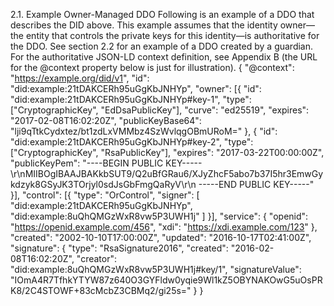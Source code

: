 2.1. Example Owner-Managed DDO Following is an example of a DDO that describes the DID above. This example assumes that the identity owner—the entity that controls the private keys for this identity—is authoritative for the DDO. See section 2.2 for an example of a DDO created by a guardian. For the authoritative JSON-LD context definition, see Appendix B (the URL for the @context property below is just for illustration). { "@context": "https://example.org/did/v1", "id": "did:example:21tDAKCERh95uGgKbJNHYp", "owner": [{ "id": "did:example:21tDAKCERh95uGgKbJNHYp#key-1", "type": ["CryptographicKey", "EdDsaPublicKey"], "curve": "ed25519", "expires": "2017-02-08T16:02:20Z", "publicKeyBase64": "lji9qTtkCydxtez/bt1zdLxVMMbz4SzWvlqgOBmURoM=" }, { "id": "did:example:21tDAKCERh95uGgKbJNHYp#key-2", "type": ["CryptographicKey", "RsaPublicKey"], "expires": "2017-03-22T00:00:00Z", "publicKeyPem": "----BEGIN PUBLIC KEY-----\r\nMIIBOgIBAAJBAKkbSUT9/Q2uBfGRau6/XJyZhcF5abo7b37I5hr3EmwGykdzyk8GSyJK3TOrjyl0sdJsGbFmgQaRyV\r\n -----END PUBLIC KEY-----" }], "control": [{ "type": "OrControl", "signer": [ "did:example:21tDAKCERh95uGgKbJNHYp", "did:example:8uQhQMGzWxR8vw5P3UWH1j" ] }], "service": { "openid": "https://openid.example.com/456", "xdi": "https://xdi.example.com/123" }, "created": "2002-10-10T17:00:00Z", "updated": "2016-10-17T02:41:00Z", "signature": { "type": "RsaSignature2016", "created": "2016-02-08T16:02:20Z", "creator": "did:example:8uQhQMGzWxR8vw5P3UWH1j#key/1", "signatureValue": "IOmA4R7TfhkYTYW87z640O3GYFldw0yqie9Wl1kZ5OBYNAKOwG5uOsPRK8/2C4STOWF+83cMcbZ3CBMq2/gi25s=" } }
